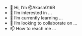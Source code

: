- 👋 Hi, I’m @Akash016B
- 👀 I’m interested in ...
- 🌱 I’m currently learning ...
- 💞️ I’m looking to collaborate on ...
- 📫 How to reach me ...

<!---
Akash016B/Akash016B is a ✨ special ✨ repository because its `README.md` (this file) appears on your GitHub profile.
You can click the Preview link to take a look at your changes.
--->

